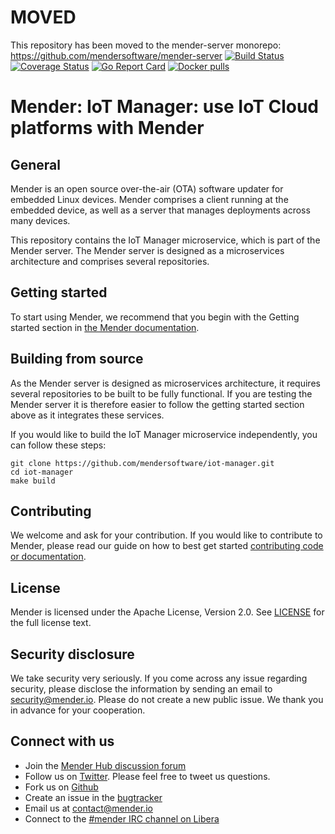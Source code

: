 # MOVED

This repository has been moved to the mender-server monorepo: https://github.com/mendersoftware/mender-server
[![Build Status](https://gitlab.com/Northern.tech/Mender/iot-manager/badges/master/pipeline.svg)](https://gitlab.com/Northern.tech/Mender/iot-manager/pipelines)
[![Coverage Status](https://coveralls.io/repos/github/mendersoftware/iot-manager/badge.svg?branch=master)](https://coveralls.io/github/mendersoftware/iot-manager?branch=master)
[![Go Report Card](https://goreportcard.com/badge/github.com/mendersoftware/iot-manager)](https://goreportcard.com/report/github.com/mendersoftware/iot-manager)
[![Docker pulls](https://img.shields.io/docker/pulls/mendersoftware/iot-manager.svg?maxAge=3600)](https://hub.docker.com/r/mendersoftware/iot-manager/)

Mender: IoT Manager: use IoT Cloud platforms with Mender
========================================================

## General

Mender is an open source over-the-air (OTA) software updater for embedded Linux
devices. Mender comprises a client running at the embedded device, as well as
a server that manages deployments across many devices.

This repository contains the IoT Manager microservice, which is part
of the Mender server. The Mender server is designed as a microservices architecture
and comprises several repositories.

## Getting started

To start using Mender, we recommend that you begin with the Getting started
section in [the Mender documentation](https://docs.mender.io/).

## Building from source

As the Mender server is designed as microservices architecture, it requires several
repositories to be built to be fully functional. If you are testing the Mender server it
is therefore easier to follow the getting started section above as it integrates these
services.

If you would like to build the IoT Manager microservice independently, you can follow
these steps:

```
git clone https://github.com/mendersoftware/iot-manager.git
cd iot-manager
make build
```

## Contributing

We welcome and ask for your contribution. If you would like to contribute to Mender, please read our guide on how to best get started [contributing code or
documentation](https://github.com/mendersoftware/mender/blob/master/CONTRIBUTING.md).

## License

Mender is licensed under the Apache License, Version 2.0. See
[LICENSE](https://github.com/mendersoftware/iot-manager/blob/master/LICENSE) for the
full license text.

## Security disclosure

We take security very seriously. If you come across any issue regarding
security, please disclose the information by sending an email to
[security@mender.io](security@mender.io). Please do not create a new public
issue. We thank you in advance for your cooperation.

## Connect with us

* Join the [Mender Hub discussion forum](https://hub.mender.io)
* Follow us on [Twitter](https://twitter.com/mender_io). Please
  feel free to tweet us questions.
* Fork us on [Github](https://github.com/mendersoftware)
* Create an issue in the [bugtracker](https://northerntech.atlassian.net/projects/MEN)
* Email us at [contact@mender.io](mailto:contact@mender.io)
* Connect to the [#mender IRC channel on Libera](https://web.libera.chat/?#mender)
